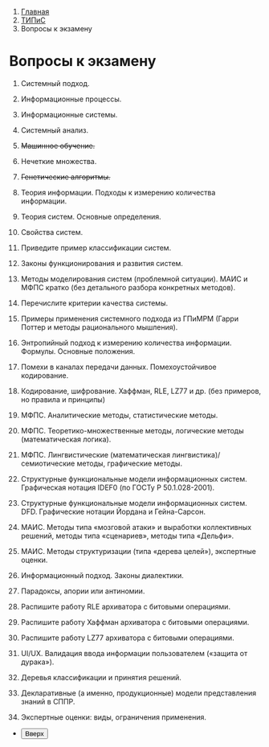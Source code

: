 <ol class="breadcrumb">
  <li class="breadcrumb-item"><a href="{{ site.baseurl }}">Главная</a></li>
  <li class="breadcrumb-item"><a href="{{ site.baseurl }}/TIPiS/index.html">ТИПиС</a></li>
  <li class="breadcrumb-item active">Вопросы к экзамену</li>
</ol>

# Вопросы к экзамену

1. Системный подход. 

1. Информационные процессы.

1. Информационные системы.

1. Системный анализ.

1. ~~Машинное обучение.~~

1. Нечеткие множества.

1. ~~Генетические алгоритмы.~~

1. Теория информации. Подходы к измерению количества информации.

1. Теория систем. Основные определения.

1. Свойства систем.

1. Приведите пример классификации систем. 

1. Законы функционирования и развития систем.

1. Методы моделирования систем (проблемной ситуации). МАИС и МФПС кратко (без детального 
разбора конкретных методов).

1. Перечислите критерии качества системы. 

1. Примеры применения системного подхода из ГПиМРМ (Гарри Поттер и методы рационального мышления).

2. Энтропийный подход к измерению количества информации. Формулы. Основные положения.

2. Помехи в каналах передачи данных. Помехоустойчивое кодирование.

2. Кодирование, шифрование. Хаффман, RLE, LZ77 и др. (без примеров, но правила и принципы)

2. МФПС. Аналитические методы, статистические методы.

2. МФПС. Теоретико-множественные методы, логические методы (математическая логика).

2. МФПС. Лингвистические (математическая лингвистика)/семиотические методы, графические методы. 

2. Структурные функциональные модели информационных систем. Графическая нотация IDEF0 (по ГОСТу Р 50.1.028-2001).

2. Структурные функциональные модели информационных систем. DFD. Графические нотации Йордана и Гейна-Сарсон.

2. МАИС. Методы типа «мозговой атаки» и выработки коллективных решений, методы типа «сценариев», методы типа «Дельфи».

2. МАИС. Методы структуризации (типа «дерева целей»), экспертные оценки.

2. Информационный подход. Законы диалектики. 

2. Парадоксы, апории или антиномии.

3. Распишите работу RLE архиватора с битовыми операциями.

3. Распишите работу Хаффман архиватора с битовыми операциями.

3. Распишите работу LZ77 архиватора с битовыми операциями.

3. UI/UX. Валидация ввода информации пользователем («защита от дурака»).

3. Деревья классификации и принятия решений.

3. Декларативные (а именно, продукционные) модели представления знаний в СППР.

3. Экспертные оценки: виды, ограничения применения.



<div class="row">
  <div class="col-lg-12">
   <ul class="list-unstyled">
     <li class="float-end">
       <button type="button" class="btn btn-outline-primary" onclick="window.location.href='#вопросы-к-экзамену';">Вверх</button>
     </li>
     <!-- <li  class="float-end">
       <button type="button" class="btn btn-primary" onclick="window.location.href='{{ site.baseurl }}/TIPiS/labs/lab10.html';">ЛР №10 →</button>
     </li> -->
     <!-- <li>
       <button type="button" class="btn btn-primary" onclick="window.location.href='{{ site.baseurl }}/TIPiS/labs/lab8.html';">← ЛР №8</button>
     </li> -->
   </ul>
  </div>
</div>